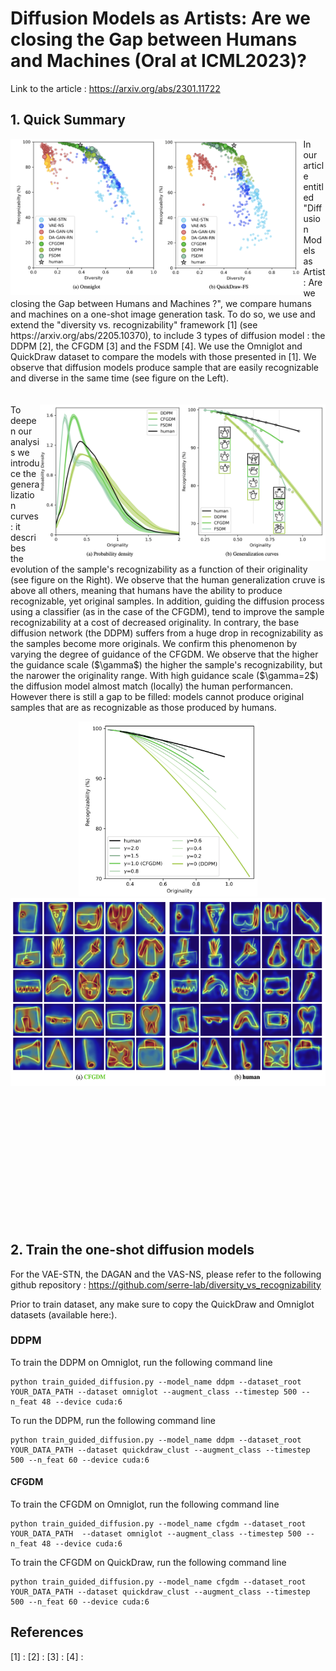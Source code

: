 # Diffusion Models as Artists: Are we closing the Gap between Humans and Machines (Oral at ICML2023)?

Link to the article : https://arxiv.org/abs/2301.11722

## 1. Quick Summary 
<img align="left" src="image/Fig2.png" height="250">
In our article entitled "Diffusion Models as Artist: Are we closing the Gap between Humans and Machines ?", we compare humans and machines on a one-shot image generation task. To do so, we use and extend the "diversity vs. recognizability" framework [1] (see https://arxiv.org/abs/2205.10370), to include 3 types of diffusion model : the DDPM [2], the CFGDM [3] and the FSDM [4]. We use the Omniglot and QuickDraw dataset to compare the models with those presented in [1]. We observe that diffusion models produce sample that are easily recognizable and diverse in the same time (see figure on the Left).  

<br/>  
<br/>   
<br/>  

<img align="right" src="image/Fig3.png" height="250">
To deepen our analysis we introduce the generalization curves: it describes the evolution of the sample's recognizability as a function of their originality (see figure on the Right). We observe that the human generalization cruve is above all others, meaning that humans have the ability to produce recognizable, yet original samples. In addition, guiding the diffusion process using a classifier (as in the case of the CFGDM), tend to improve the sample recognizability at a cost of decreased originality. In contrary, the base diffusion network (the DDPM) suffers from a huge drop in recognizability as the samples become more originals. We confirm this phenomenon by varying the degree of guidance of the CFGDM. We observe that the higher the guidance scale ($\gamma$) the higher the sample's recognizability, but the narower the originality range. With high guidance scale ($\gamma=2$) the diffusion model almost match (locally) the human performancen. However there is still a gap to be filled: models cannot produce original samples that are as recognizable as those produced by humans.

<p align="center">
    <img src="image/Fig4.png" height="280">
  <img src="image/Fig5.png" height="300">
</p>

<br/>  
<br/>   
<br/>  
<br/>  
<br/>   
<br/>  
<br/>  
<br/>   
<br/>  
<br/>  
<br/>   
<br/>  

## 2. Train the one-shot diffusion models 
For the VAE-STN, the DAGAN and the VAS-NS, please refer to the following github repository : https://github.com/serre-lab/diversity_vs_recognizability

Prior to train dataset, any make sure to copy the QuickDraw and Omniglot datasets (available here:).

### DDPM
To train the DDPM on Omniglot, run the following command line
```
python train_guided_diffusion.py --model_name ddpm --dataset_root YOUR_DATA_PATH --dataset omniglot --augment_class --timestep 500 --n_feat 48 --device cuda:6 
```

To run the DDPM, run the following command line
```
python train_guided_diffusion.py --model_name ddpm --dataset_root YOUR_DATA_PATH --dataset quickdraw_clust --augment_class --timestep 500 --n_feat 60 --device cuda:6 
```

#### CFGDM
To train the CFGDM on Omniglot, run the following command line
```
python train_guided_diffusion.py --model_name cfgdm --dataset_root YOUR_DATA_PATH  --dataset omniglot --augment_class --timestep 500 --n_feat 48 --device cuda:6 
```

To train the CFGDM on QuickDraw, run the following command line
```
python train_guided_diffusion.py --model_name cfgdm --dataset_root YOUR_DATA_PATH --dataset quickdraw_clust --augment_class --timestep 500 --n_feat 60 --device cuda:6 
```

## References
[1] : 
[2] :
[3] :
[4] :
